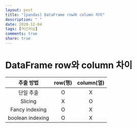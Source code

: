 ```yaml
---
layout: post
title: "[pandas] DataFrame row와 column 차이"
description: " "
date: 2020-12-04
tags: [머신러닝]
comments: true
share: true
---
```



# DataFrame row와 column 차이

|    추출 방법     | row(행) | column(열) |
| :--------------: | :-----: | :--------: |
|    단일 추출     |    O    |     X      |
|     Slicing      |    X    |     O      |
|  Fancy indexing  |    O    |     X      |
| boolean indexing |    O    |     X      |

